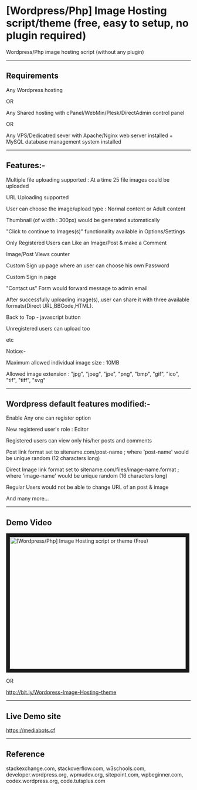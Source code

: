 # [Wordpress/Php] Image Hosting script/theme (free, easy to setup, no plugin required)

Wordpress/Php image hosting script (without any plugin)

---

## Requirements

Any Wordpress hosting 

OR 

Any Shared hosting with cPanel/WebMin/Plesk/DirectAdmin control panel 

OR 

Any VPS/Dedicatred sever with Apache/Nginx web server installed + MySQL database management system installed

---

## Features:-

Multiple file uploading supported : At a time 25 file images could be uploaded

URL Uploading supported

User can choose the image/upload type : Normal content or Adult content

Thumbnail (of width : 300px) would be generated automatically

"Click to continue to Images(s)" functionality available in Options/Settings

Only Registered Users can Like an Image/Post & make a Comment

Image/Post Views counter

Custom Sign up page where an user can choose his own Password

Custom Sign in page

"Contact us" Form would forward message to admin email

After successfully uploading image(s), user can share it with three available formats(Direct URL,BBCode,HTML).

Back to Top - javascript button

Unregistered users can upload too

etc


Notice:-

Maximum allowed individual image size : 10MB

Allowed image extension : "jpg", "jpeg", "jpe", "png", "bmp", "gif", "ico", "tif", "tiff", "svg"

---

## Wordpress default features modified:-

Enable Any one can register option

New registered user's role : Editor

Registered users can view only his/her posts and comments

Post link format set to sitename.com/post-name ; where 'post-name' would be unique random (12 characters long)

Direct Image link format set to sitename.com/files/image-name.format ; where  'image-name' would be unique random (16 characters long)

Regular Users would not be able to change URL of an post & image 

And many more...

---

## Demo Video

<a href="http://www.youtube.com/watch?feature=player_embedded&v=FnxkgjyFhrA" target="_blank"><img src="http://img.youtube.com/vi/FnxkgjyFhrA/0.jpg" 
alt="[Wordpress/Php] Image Hosting script or theme (Free)" width="480" height="360" border="10" /></a>

OR

http://bit.ly/Wordpress-Image-Hosting-theme

---

## Live Demo site

<a href="" target="_blank">https://mediabots.cf</a>

---

## Reference

stackexchange.com, stackoverflow.com, w3schools.com, developer.wordpress.org,  wpmudev.org, sitepoint.com, 
wpbeginner.com, codex.wordpress.org,  code.tutsplus.com
